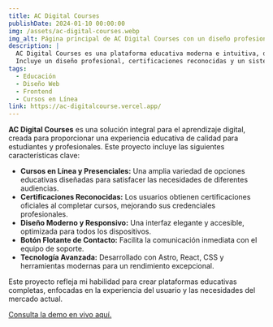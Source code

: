 ```yaml
---
title: AC Digital Courses
publishDate: 2024-01-10 00:00:00
img: /assets/ac-digital-courses.webp
img_alt: Página principal de AC Digital Courses con un diseño profesional y plataforma de aprendizaje
description: |
  AC Digital Courses es una plataforma educativa moderna e intuitiva, diseñada para ofrecer cursos en línea y presenciales. 
  Incluye un diseño profesional, certificaciones reconocidas y un sistema de aprendizaje adaptable a las tendencias de 2025.
tags:
  - Educación
  - Diseño Web
  - Frontend
  - Cursos en Línea
link: https://ac-digitalcourse.vercel.app/
---
```


**AC Digital Courses** es una solución integral para el aprendizaje digital, creada para proporcionar una experiencia educativa de calidad para estudiantes y profesionales. Este proyecto incluye las siguientes características clave:

- **Cursos en Línea y Presenciales:** Una amplia variedad de opciones educativas diseñadas para satisfacer las necesidades de diferentes audiencias.
- **Certificaciones Reconocidas:** Los usuarios obtienen certificaciones oficiales al completar cursos, mejorando sus credenciales profesionales.
- **Diseño Moderno y Responsivo:** Una interfaz elegante y accesible, optimizada para todos los dispositivos.
- **Botón Flotante de Contacto:** Facilita la comunicación inmediata con el equipo de soporte.
- **Tecnología Avanzada:** Desarrollado con Astro, React, CSS y herramientas modernas para un rendimiento excepcional.

Este proyecto refleja mi habilidad para crear plataformas educativas completas, enfocadas en la experiencia del usuario y las necesidades del mercado actual.

[Consulta la demo en vivo aquí.](https://ac-digitalcourse.vercel.app/)
